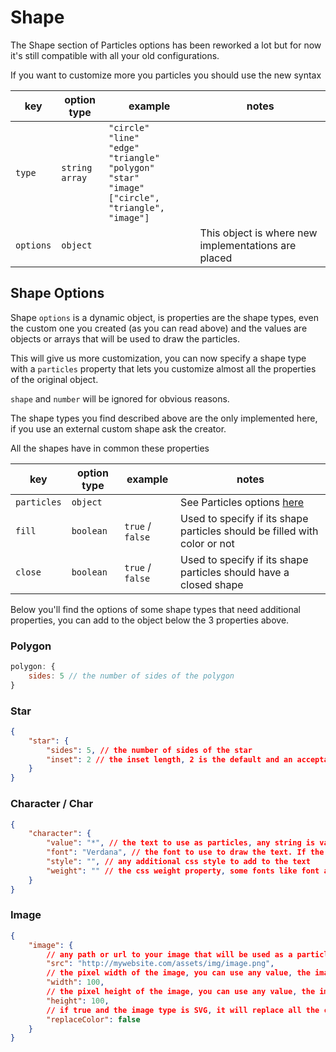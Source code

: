 # Shape

The Shape section of Particles options has been reworked a lot but for now it's still compatible with all your old
configurations.

If you want to customize more you particles you should use the new syntax

| key       | option type             | example                                                                                                                                                     | notes                                               |
| --------- | ----------------------- | ----------------------------------------------------------------------------------------------------------------------------------------------------------- | --------------------------------------------------- |
| `type`    | `string` <br /> `array` | `"circle"` <br /> `"line"` <br /> `"edge"` <br /> `"triangle"` <br /> `"polygon"` <br /> `"star"` <br /> `"image"` <br /> `["circle", "triangle", "image"]` |                                                     |
| `options` | `object`                |                                                                                                                                                             | This object is where new implementations are placed |

## Shape Options

Shape `options` is a dynamic object, is properties are the shape types, even the custom one you created (as you can read
above) and the values are objects or arrays that will be used to draw the particles.

This will give us more customization, you can now specify a shape type with a `particles` property that lets you
customize almost all the properties of the original object.

`shape` and `number` will be ignored for obvious reasons.

The shape types you find described above are the only implemented here, if you use an external custom shape ask the
creator.

All the shapes have in common these properties

| key         | option type | example          | notes                                                                     |
| ----------- | ----------- | ---------------- | ------------------------------------------------------------------------- |
| `particles` | `object`    |                  | See Particles options [here](https://particles.js.org/docs/interfaces/_options_interfaces_ioptions_.ioptions.html-Particles)                                               |
| `fill`      | `boolean`   | `true` / `false` | Used to specify if its shape particles should be filled with color or not |
| `close`     | `boolean`   | `true` / `false` | Used to specify if its shape particles should have a closed shape         |

Below you'll find the options of some shape types that need additional properties, you can add to the object below the 3
properties above.

### Polygon

```javascript
polygon: {
    sides: 5 // the number of sides of the polygon
}
```

### Star

``` json
{
    "star": {
        "sides": 5, // the number of sides of the star
        "inset": 2 // the inset length, 2 is the default and an acceptable value
    }
}
```

### Character / Char

``` json
{
    "character": {
        "value": "*", // the text to use as particles, any string is valid, for escaping unicode char use the `\uXXXX` syntax
        "font": "Verdana", // the font to use to draw the text. If the font needs an external css or javascript like FontAwesome you should include all the necessary files on your own
        "style": "", // any additional css style to add to the text
        "weight": "" // the css weight property, some fonts like font awesome have a specified weight, check the documentation if needed
    }
}
```

### Image

``` json
{
    "image": {
        // any path or url to your image that will be used as a particle
        "src": "http://mywebsite.com/assets/img/image.png",
        // the pixel width of the image, you can use any value, the image will be scaled
        "width": 100,
        // the pixel height of the image, you can use any value, the image will be scaled
        "height": 100,
        // if true and the image type is SVG, it will replace all the colors with the particle color
        "replaceColor": false 
    }
}
```
